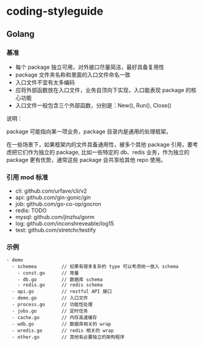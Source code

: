 # coding-styleguide

## Golang

### 基准

- 每个 package 独立可用，对外接口尽量简洁，最好具备复用性
- package 文件夹名称和里面的入口文件命名一致
- 入口文件不宜有太多编码
- 应将外部函数放在入口文件，业务自顶向下实现，入口能表现 package 的核心功能
- 入口文件一般包含三个外部函数，分别是：New(), Run(), Close()

说明：

package 可能指向某一项业务，package 目录内是通用的处理框架。

在一些场景下，如果框架内的文件具备通用性，被多个其他 package 引用，要考虑把它们作为独立的 package, 比如一些特定的 db、redis 业务，作为独立的 package 更有优势，通常这些 package 会共享给其他 repo 使用。

### 引用 mod 标准

- cli: github.com/urfave/cli/v2
- api: github.com/gin-gonic/gin
- job: github.com/go-co-op/gocron
- redis: TODO
- mysql: github.com/jinzhu/gorm
- log: github.com/inconshreveable/log15
- test: github.com/stretchr/testify

### 示例

```
- demo
  - schemea         // 如果有很多复杂的 type 可以考虑统一放入 schema
    - const.go      // 常量
    - db.go         // 数据库 schema
    - redis.go      // redis schema
  - api.go          // restful API 接口
  - demo.go         // 入口文件
  - process.go      // 功能性处理
  - jobs.go         // 定时任务
  - cache.go        // 内存高速缓存
  - wdb.go          // 数据库相关的 wrap
  - wredis.go       // redis 相关的 wrap
  - other.go        // 其他有必要独立的架构程序
```
